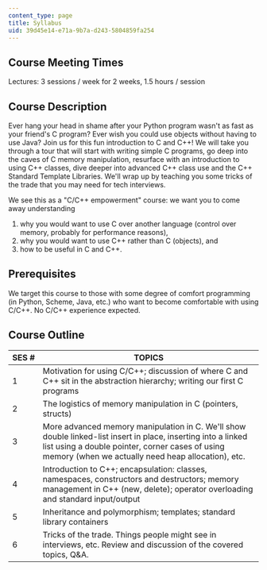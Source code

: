 ```yaml
---
content_type: page
title: Syllabus
uid: 39d45e14-e71a-9b7a-d243-5804859fa254
---
```


Course Meeting Times
--------------------

Lectures: 3 sessions / week for 2 weeks, 1.5 hours / session

Course Description
------------------

Ever hang your head in shame after your Python program wasn't as fast as your friend's C program? Ever wish you could use objects without having to use Java? Join us for this fun introduction to C and C++! We will take you through a tour that will start with writing simple C programs, go deep into the caves of C memory manipulation, resurface with an introduction to using C++ classes, dive deeper into advanced C++ class use and the C++ Standard Template Libraries. We'll wrap up by teaching you some tricks of the trade that you may need for tech interviews.

We see this as a "C/C++ empowerment" course: we want you to come away understanding

1.  why you would want to use C over another language (control over memory, probably for performance reasons),
2.  why you would want to use C++ rather than C (objects), and
3.  how to be useful in C and C++.

Prerequisites
-------------

We target this course to those with some degree of comfort programming (in Python, Scheme, Java, etc.) who want to become comfortable with using C/C++. No C/C++ experience expected.

Course Outline
--------------

| SES # | TOPICS |
| --- | --- |
| 1 | Motivation for using C/C++; discussion of where C and C++ sit in the abstraction hierarchy; writing our first C programs |
| 2 | The logistics of memory manipulation in C (pointers, structs) |
| 3 | More advanced memory manipulation in C. We'll show double linked-list insert in place, inserting into a linked list using a double pointer, corner cases of using memory (when we actually need heap allocation), etc. |
| 4 | Introduction to C++; encapsulation: classes, namespaces, constructors and destructors; memory management in C++ (new, delete); operator overloading and standard input/output |
| 5 | Inheritance and polymorphism; templates; standard library containers |
| 6 | Tricks of the trade. Things people might see in interviews, etc. Review and discussion of the covered topics, Q&A.
